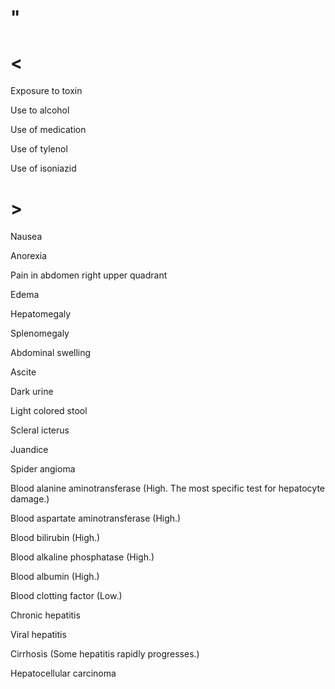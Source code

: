 # "

# <

Exposure to toxin

Use to alcohol

Use of medication

Use of tylenol

Use of isoniazid

# >

Nausea

Anorexia

Pain in abdomen right upper quadrant

Edema

Hepatomegaly

Splenomegaly

Abdominal swelling

Ascite

Dark urine

Light colored stool

Scleral icterus

Juandice

Spider angioma

Blood alanine aminotransferase
(High. The most specific test for hepatocyte damage.)

Blood aspartate aminotransferase
(High.)

Blood bilirubin
(High.)

Blood alkaline phosphatase
(High.)

Blood albumin
(High.)

Blood clotting factor
(Low.)

Chronic hepatitis

Viral hepatitis

Cirrhosis
(Some hepatitis rapidly progresses.)

Hepatocellular carcinoma
